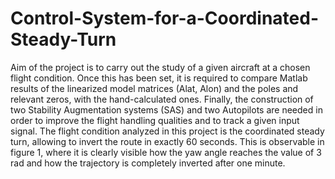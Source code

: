 # Control-System-for-a-Coordinated-Steady-Turn
Aim of the project is to carry out the study of a given aircraft at a chosen flight condition. Once this has been set, it is required to compare Matlab results of the linearized model matrices (Alat, Alon) and the poles and relevant zeros, with the hand-calculated ones. Finally, the construction of two Stability Augmentation systems (SAS) and two Autopilots are needed in order to improve the flight handling qualities and to track a given input signal. The flight condition analyzed in this project is the coordinated steady turn, allowing to invert the route in exactly 60 seconds. This is observable in figure 1, where it is clearly visible how the yaw angle reaches the value of 3 rad and how the trajectory is completely inverted after one minute.
